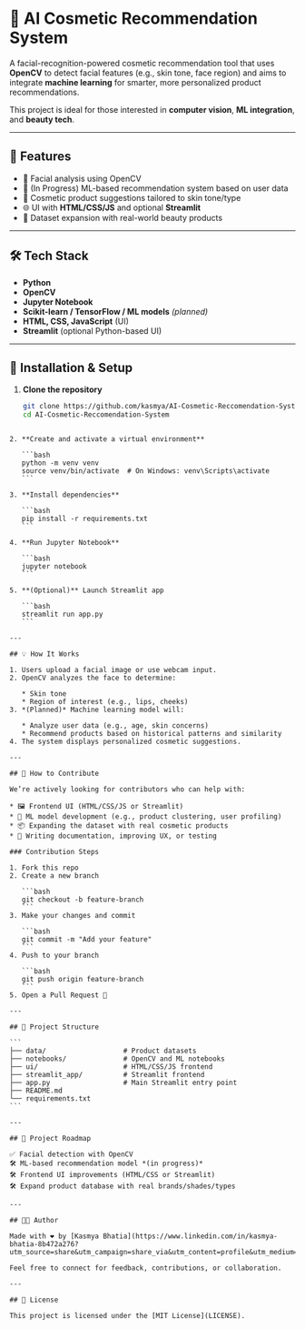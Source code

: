 # 💄 AI Cosmetic Recommendation System

A facial-recognition-powered cosmetic recommendation tool that uses **OpenCV** to detect facial features (e.g., skin tone, face region) and aims to integrate **machine learning** for smarter, more personalized product recommendations.

This project is ideal for those interested in **computer vision**, **ML integration**, and **beauty tech**.

---

## 🚀 Features

- 📸 Facial analysis using OpenCV
- 🤖 (In Progress) ML-based recommendation system based on user data
- 💄 Cosmetic product suggestions tailored to skin tone/type
- 🌐 UI with **HTML/CSS/JS** and optional **Streamlit**
- 🧠 Dataset expansion with real-world beauty products

---

## 🛠️ Tech Stack

- **Python**
- **OpenCV**
- **Jupyter Notebook**
- **Scikit-learn / TensorFlow / ML models** *(planned)*
- **HTML, CSS, JavaScript** (UI)
- **Streamlit** (optional Python-based UI)

---

## 🔧 Installation & Setup

1. **Clone the repository**
   ```bash
   git clone https://github.com/kasmya/AI-Cosmetic-Reccomendation-System.git
   cd AI-Cosmetic-Reccomendation-System
````

2. **Create and activate a virtual environment**

   ```bash
   python -m venv venv
   source venv/bin/activate  # On Windows: venv\Scripts\activate
   ```

3. **Install dependencies**

   ```bash
   pip install -r requirements.txt
   ```

4. **Run Jupyter Notebook**

   ```bash
   jupyter notebook
   ```

5. **(Optional)** Launch Streamlit app

   ```bash
   streamlit run app.py
   ```

---

## 💡 How It Works

1. Users upload a facial image or use webcam input.
2. OpenCV analyzes the face to determine:

   * Skin tone
   * Region of interest (e.g., lips, cheeks)
3. *(Planned)* Machine learning model will:

   * Analyze user data (e.g., age, skin concerns)
   * Recommend products based on historical patterns and similarity
4. The system displays personalized cosmetic suggestions.

---

## 🤝 How to Contribute

We’re actively looking for contributors who can help with:

* 🖼️ Frontend UI (HTML/CSS/JS or Streamlit)
* 🧠 ML model development (e.g., product clustering, user profiling)
* 📦 Expanding the dataset with real cosmetic products
* 📘 Writing documentation, improving UX, or testing

### Contribution Steps

1. Fork this repo
2. Create a new branch

   ```bash
   git checkout -b feature-branch
   ```
3. Make your changes and commit

   ```bash
   git commit -m "Add your feature"
   ```
4. Push to your branch

   ```bash
   git push origin feature-branch
   ```
5. Open a Pull Request 🎉

---

## 📂 Project Structure

```
├── data/                   # Product datasets
├── notebooks/              # OpenCV and ML notebooks
├── ui/                     # HTML/CSS/JS frontend
├── streamlit_app/          # Streamlit frontend
├── app.py                  # Main Streamlit entry point
├── README.md
└── requirements.txt
```

---

## 📌 Project Roadmap

✅ Facial detection with OpenCV
🛠 ML-based recommendation model *(in progress)*
🛠 Frontend UI improvements (HTML/CSS or Streamlit)
🛠 Expand product database with real brands/shades/types

---

## 👩‍💻 Author

Made with ❤️ by [Kasmya Bhatia](https://www.linkedin.com/in/kasmya-bhatia-8b472a276?utm_source=share&utm_campaign=share_via&utm_content=profile&utm_medium=ios_app)

Feel free to connect for feedback, contributions, or collaboration.

---

## 📄 License

This project is licensed under the [MIT License](LICENSE).

